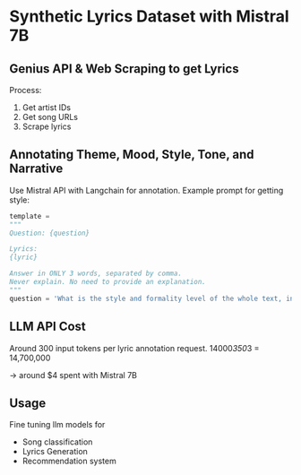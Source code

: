 # Synthetic Lyrics Dataset with Mistral 7B

## Genius API & Web Scraping to get Lyrics

Process:
1. Get artist IDs
2. Get song URLs
3. Scrape lyrics

## Annotating Theme, Mood, Style, Tone, and Narrative

Use Mistral API with Langchain for annotation. Example prompt for getting style:

```python
template = 
"""
Question: {question}

Lyrics: 
{lyric}

Answer in ONLY 3 words, separated by comma.
Never explain. No need to provide an explanation. 
"""
question = 'What is the style and formality level of the whole text, in three words separated by comma?'
```

## LLM API Cost
Around 300 input tokens per lyric annotation request.
14000*350*3  = 14,700,000

-> around $4 spent with Mistral 7B

## Usage 

Fine tuning llm models for
* Song classification
* Lyrics Generation
* Recommendation system


